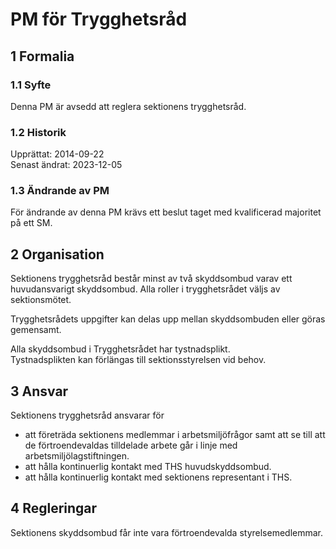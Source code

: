 # PM för Trygghetsråd

## 1 Formalia

### 1.1 Syfte

Denna PM är avsedd att reglera sektionens trygghetsråd.

### 1.2 Historik

Upprättat: 2014-09-22  
Senast ändrat: 2023-12-05

### 1.3 Ändrande av PM
För ändrande av denna PM krävs ett beslut taget med kvalificerad majoritet på ett SM.

## 2 Organisation

Sektionens trygghetsråd består minst av två skyddsombud varav ett huvudansvarigt skyddsombud.
Alla roller i trygghetsrådet väljs av sektionsmötet.

Trygghetsrådets uppgifter kan delas upp mellan skyddsombuden eller göras gemensamt.

Alla skyddsombud i Trygghetsrådet har tystnadsplikt.  
Tystnadsplikten kan förlängas till sektionsstyrelsen vid behov.

## 3 Ansvar

Sektionens trygghetsråd ansvarar för

- att företräda sektionens medlemmar i arbetsmiljöfrågor samt att se till att de förtroendevaldas tilldelade arbete går i linje med arbetsmiljölagstiftningen.
- att hålla kontinuerlig kontakt med THS huvudskyddsombud.  
- att hålla kontinuerlig kontakt med sektionens representant i THS.

## 4 Regleringar

Sektionens skyddsombud får inte vara förtroendevalda styrelsemedlemmar.
